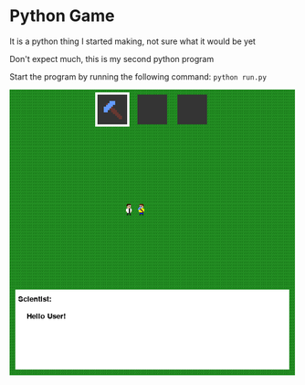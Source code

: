 # Python Game
It is a python thing I started making, not sure what it would be yet

Don't expect much, this is my second python program

Start the program by running the following command: `python run.py`

![Sceenshot of game](https://github.com/Trains77/pythongame/blob/main/screenshots/screenshot.png)
